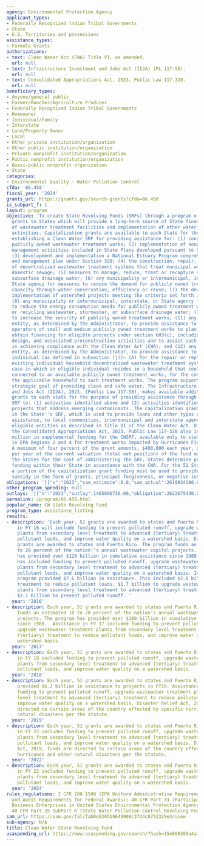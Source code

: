 ```yaml
---
agency: Environmental Protection Agency
applicant_types:
- Federally Recognized lndian Tribal Governments
- State
- U.S. Territories and possessions
assistance_types:
- Formula Grants
authorizations:
- text: Clean Water Act (CWA) Title VI, as amended.
  url: null
- text: Infrastructure Investment and Jobs Act (IIJA) (PL 117-58).
  url: null
- text: Consolidated Appropriations Act, 2023, Public Law 117-328.
  url: null
beneficiary_types:
- Anyone/general public
- Farmer/Rancher/Agriculture Producer
- Federally Recognized Indian Tribal Governments
- Homeowner
- Individual/Family
- Interstate
- Land/Property Owner
- Local
- Other private institution/organization
- Other public institution/organization
- Private nonprofit institution/organization
- Public nonprofit institution/organization
- Quasi-public nonprofit organization
- State
categories:
- Environmental Quality - Water Pollution Control
cfda: '66.458'
fiscal_year: '2024'
grants_url: https://grants.gov/search-grants?cfda=66.458
is_subpart_f: 1
layout: program
objective: 'To create State Revolving Funds (SRFs) through a program of capitalization
  grants to States which will provide a long-term source of State financing for construction
  of wastewater treatment facilities and implementation of other water quality management
  activities. Capitalization grants are available to each State for the purpose of
  establishing a Clean Water SRF for providing assistance for: (1) construction of
  publicly owned wastewater treatment works; (2) implementation of nonpoint source
  management activities included in State Plans developed pursuant to Section 319;
  (3) development and implementation a National Estuary Program comprehensive conservation
  and management plan under Section 320; (4) the construction, repair, or replacement
  of decentralized wastewater treatment systems that treat municipal wastewater or
  domestic sewage; (5) measures to manage, reduce, treat or recapture stormwater or
  subsurface drainage water; (6) any municipality or intermunicipal, interstate, or
  State agency for measures to reduce the demand for publicly owned treatment works
  capacity through water conservation, efficiency or reuse; (7) the development and
  implementation of watershed projects meeting the criteria set forth in section 122;
  (8) any municipality or intermunicipal, interstate, or State agency for measures
  to reduce the energy consumption needs for publicly owned treatment works; (9) reusing
  or recycling wastewater, stormwater, or subsurface drainage water; (10) measures
  to increase the security of publicly owned treatment works; (11) any qualified nonprofit
  entity, as determined by the Administrator, to provide assistance to owners and
  operators of small and medium publicly owned treatment works to plan, develop, and
  obtain financing for eligible projects under section 603(c), including planning,
  design, and associated preconstruction activities and to assist such treatment works
  in achieving compliance with the Clean Water Act (CWA); and (12) any qualified nonprofit
  entity, as determined by the Administrator, to provide assistance to an eligible
  individual (as defined in subsection (j))— (A) for the repair or replacement of
  existing individual household decentralized wastewater treatment systems or in a
  case in which an eligible individual resides in a household that could be cost effectively
  connected to an available publicly owned treatment works, for the connection of
  the applicable household to such treatment works. The program supports the Agency''s
  strategic goal of providing clean and safe water. The Infrastructure Investment
  and Jobs Act (IIJA), 2021, (Public Law 117-58), makes available additional capitalization
  grants to each state for the purpose of providing assistance through the Clean Water
  SRF to: (1) activities identified above and (2) activities identified above for
  projects that address emerging contaminants. The capitalization grant is deposited
  in the State''s SRF, which is used to provide loans and other types of financial
  assistance, to local communities, intermunicipal and interstate agencies, and other
  eligible entities as described in Title VI of the Clean Water Act. Division N of
  the Consolidated Appropriations Act, 2023, Public Law 117-328 also includes $665.2
  million in supplemental funding for the CWSRF, available only to states or territories
  in EPA Regions 2 and 4 for treatment works impacted by Hurricanes Fiona or Ian.
  A maximum of four percent of the grant amounts, $400,000 each year, or 1/5 percent
  per year of the current valuation (total net position) of the fund may be used by
  the States for the cost of administering the SRF. States determine priorities for
  funding within their State in accordance with the CWA. For the 51 State CWSRFs,
  a portion of the capitalization grant funding must be used to provide additional
  subsidy in the form of grants, principal forgiveness, or negative interest loans.'
obligations: '[{"x":"2023","sam_estimate":0.0,"sam_actual":2619834180.0,"usa_spending_actual":2619834180.0},{"x":"2024","sam_estimate":0.0,"sam_actual":4440436433.0,"usa_spending_actual":3768651030.0},{"x":"2025","sam_estimate":0.0,"sam_actual":4008099500.0,"usa_spending_actual":202591000.0}]'
other_program_spending: null
outlays: '[{"x":"2023","outlay":1465006736.09,"obligation":2622679430.0},{"x":"2024","outlay":498901491.45,"obligation":3786868214.0},{"x":"2025","outlay":0.0,"obligation":203982000.0}]'
permalink: /program/66.458.html
popular_name: CW State Revolving Fund
program_type: assistance_listing
results:
- description: 'Each year, 51 grants are awarded to states and Puerto Rico. Assistance
    in FY 16 will include funding to prevent polluted runoff, upgrade wastewater treatment
    plants from secondary level treatment to advanced (tertiary) treatment to reduce
    pollutant loads, and improve water quality on a watershed basis. Each year, 51
    grants are awarded to states and Puerto Rico. The program funds an estimated 10
    to 20 percent of the nation''s annual wastewater capital projects. The program
    has provided over $120 billion in cumulative assistance since 1988. Assistance
    has included funding to prevent polluted runoff, upgrade wastewater treatment
    plants from secondary level treatment to advanced (tertiary) treatment to reduce
    pollutant loads, and improve water quality on a watershed basis. In FY 16, the
    program provided $7.6 billion in assistance. This included $2.8 billion for secondary
    treatment to reduce pollutant loads, $1.7 billion to upgrade wastewater treatment
    plants from secondary level treatment to advanced (tertiary) treatment, and over
    $3.1 billion to prevent polluted runoff. '
  year: '2016'
- description: Each year, 51 grants are awarded to states and Puerto Rico.  The program
    funds an estimated 10 to 20 percent of the nation's annual wastewater capital
    projects. The program has provided over $100 billion in cumulative assistance
    since 1988.  Assistance in FY 17 included funding to prevent polluted runoff,
    upgrade wastewater treatment plants from secondary level treatment to advanced
    (tertiary) treatment to reduce pollutant loads, and improve water quality on a
    watershed basis.
  year: '2017'
- description: Each year, 51 grants are awarded to states and Puerto Rico. Assistance
    in FY 18 included funding to prevent polluted runoff, upgrade wastewater treatment
    plants from secondary level treatment to advanced (tertiary) treatment to reduce
    pollutant loads, and improve water quality on a watershed basis.
  year: '2018'
- description: Each year, 51 grants are awarded to states and Puerto Rico. The CWSRFs
    provided $6.2 billion in assistance to projects in FY19. Assistance in FY 19 included
    funding to prevent polluted runoff, upgrade wastewater treatment plants from secondary
    level treatment to advanced (tertiary) treatment to reduce pollutant loads, and
    improve water quality on a watershed basis. Disaster Relief Act, 2019, funds are
    directed to certain areas of the country effected by specific hurricanes and other
    natural disasters per the statute.
  year: '2019'
- description: Each year, 51 grants are awarded to states and Puerto Rico. Assistance
    in FY 22 includes funding to prevent polluted runoff, upgrade wastewater treatment
    plants from secondary level treatment to advanced (tertiary) treatment to reduce
    pollutant loads, and improve water quality on a watershed basis. Disaster Relief
    Act, 2019, funds are directed to certain areas of the country effected by specific
    hurricanes and other natural disasters per the statute.
  year: '2022'
- description: Each year, 51 grants are awarded to states and Puerto Rico. Assistance
    in FY 22 included funding to prevent polluted runoff, upgrade wastewater treatment
    plants from secondary level treatment to advanced (tertiary) treatment to reduce
    pollutant loads, and improve water quality on a watershed basis.
  year: '2024'
rules_regulations: 2 CFR 200 1500 (EPA Uniform Administrative Requirements, Cost Principles,
  and Audit Requirements for Federal Awards); 40 CFR Part 33 (Participation by Disadvantaged
  Business Enterprises in United States Environmental Protection Agency Programs);
  40 CFR Part 35 SubPart K (State Water Pollution Control Revolving Funds).
sam_url: https://sam.gov/fal/fab0e5305b9649908c3724c0752329e4/view
sub-agency: N/A
title: Clean Water State Revolving Fund
usaspending_url: https://www.usaspending.gov/search/?hash=15e808380a4a3e1866a85356ad8e945a
---
```

